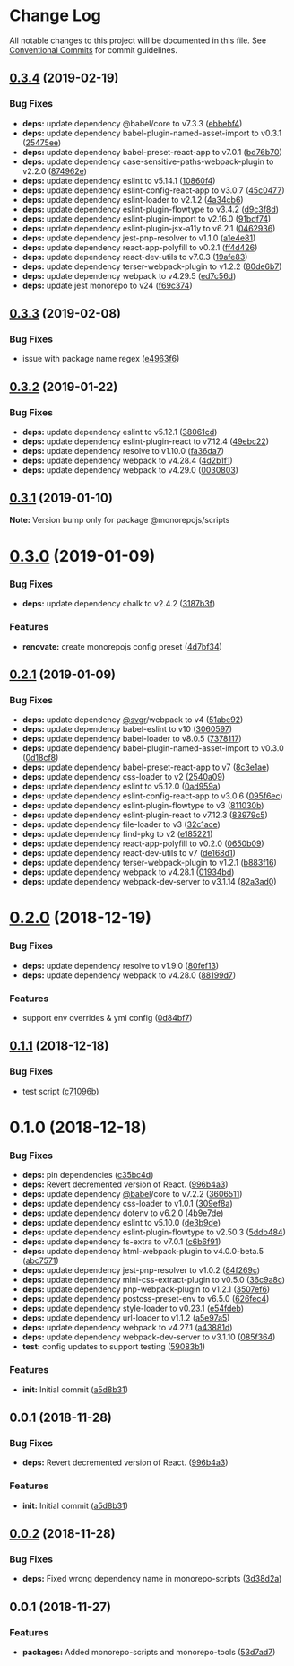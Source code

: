 # Change Log

All notable changes to this project will be documented in this file.
See [Conventional Commits](https://conventionalcommits.org) for commit guidelines.

## [0.3.4](https://github.com/monorepojs/monorepojs/compare/@monorepojs/scripts@0.3.3...@monorepojs/scripts@0.3.4) (2019-02-19)


### Bug Fixes

* **deps:** update dependency @babel/core to v7.3.3 ([ebbebf4](https://github.com/monorepojs/monorepojs/commit/ebbebf4))
* **deps:** update dependency babel-plugin-named-asset-import to v0.3.1 ([25475ee](https://github.com/monorepojs/monorepojs/commit/25475ee))
* **deps:** update dependency babel-preset-react-app to v7.0.1 ([bd76b70](https://github.com/monorepojs/monorepojs/commit/bd76b70))
* **deps:** update dependency case-sensitive-paths-webpack-plugin to v2.2.0 ([874962e](https://github.com/monorepojs/monorepojs/commit/874962e))
* **deps:** update dependency eslint to v5.14.1 ([10860f4](https://github.com/monorepojs/monorepojs/commit/10860f4))
* **deps:** update dependency eslint-config-react-app to v3.0.7 ([45c0477](https://github.com/monorepojs/monorepojs/commit/45c0477))
* **deps:** update dependency eslint-loader to v2.1.2 ([4a34cb6](https://github.com/monorepojs/monorepojs/commit/4a34cb6))
* **deps:** update dependency eslint-plugin-flowtype to v3.4.2 ([d9c3f8d](https://github.com/monorepojs/monorepojs/commit/d9c3f8d))
* **deps:** update dependency eslint-plugin-import to v2.16.0 ([91bdf74](https://github.com/monorepojs/monorepojs/commit/91bdf74))
* **deps:** update dependency eslint-plugin-jsx-a11y to v6.2.1 ([0462936](https://github.com/monorepojs/monorepojs/commit/0462936))
* **deps:** update dependency jest-pnp-resolver to v1.1.0 ([a1e4e81](https://github.com/monorepojs/monorepojs/commit/a1e4e81))
* **deps:** update dependency react-app-polyfill to v0.2.1 ([ff4d426](https://github.com/monorepojs/monorepojs/commit/ff4d426))
* **deps:** update dependency react-dev-utils to v7.0.3 ([19afe83](https://github.com/monorepojs/monorepojs/commit/19afe83))
* **deps:** update dependency terser-webpack-plugin to v1.2.2 ([80de6b7](https://github.com/monorepojs/monorepojs/commit/80de6b7))
* **deps:** update dependency webpack to v4.29.5 ([ed7c56d](https://github.com/monorepojs/monorepojs/commit/ed7c56d))
* **deps:** update jest monorepo to v24 ([f69c374](https://github.com/monorepojs/monorepojs/commit/f69c374))





## [0.3.3](https://github.com/monorepojs/monorepojs/compare/@monorepojs/scripts@0.3.2...@monorepojs/scripts@0.3.3) (2019-02-08)


### Bug Fixes

* issue with package name regex ([e4963f6](https://github.com/monorepojs/monorepojs/commit/e4963f6))





## [0.3.2](https://github.com/monorepojs/monorepojs/compare/@monorepojs/scripts@0.3.1...@monorepojs/scripts@0.3.2) (2019-01-22)


### Bug Fixes

* **deps:** update dependency eslint to v5.12.1 ([38061cd](https://github.com/monorepojs/monorepojs/commit/38061cd))
* **deps:** update dependency eslint-plugin-react to v7.12.4 ([49ebc22](https://github.com/monorepojs/monorepojs/commit/49ebc22))
* **deps:** update dependency resolve to v1.10.0 ([fa36da7](https://github.com/monorepojs/monorepojs/commit/fa36da7))
* **deps:** update dependency webpack to v4.28.4 ([4d2b1f1](https://github.com/monorepojs/monorepojs/commit/4d2b1f1))
* **deps:** update dependency webpack to v4.29.0 ([0030803](https://github.com/monorepojs/monorepojs/commit/0030803))





## [0.3.1](https://github.com/monorepojs/monorepojs/compare/@monorepojs/scripts@0.3.0...@monorepojs/scripts@0.3.1) (2019-01-10)

**Note:** Version bump only for package @monorepojs/scripts





# [0.3.0](https://github.com/monorepojs/monorepojs/compare/@monorepojs/scripts@0.2.1...@monorepojs/scripts@0.3.0) (2019-01-09)


### Bug Fixes

* **deps:** update dependency chalk to v2.4.2 ([3187b3f](https://github.com/monorepojs/monorepojs/commit/3187b3f))


### Features

* **renovate:** create monorepojs config preset ([4d7bf34](https://github.com/monorepojs/monorepojs/commit/4d7bf34))





## [0.2.1](https://github.com/monorepojs/monorepojs/compare/@monorepojs/scripts@0.2.0...@monorepojs/scripts@0.2.1) (2019-01-09)


### Bug Fixes

* **deps:** update dependency [@svgr](https://github.com/svgr)/webpack to v4 ([51abe92](https://github.com/monorepojs/monorepojs/commit/51abe92))
* **deps:** update dependency babel-eslint to v10 ([3060597](https://github.com/monorepojs/monorepojs/commit/3060597))
* **deps:** update dependency babel-loader to v8.0.5 ([7378117](https://github.com/monorepojs/monorepojs/commit/7378117))
* **deps:** update dependency babel-plugin-named-asset-import to v0.3.0 ([0d18cf8](https://github.com/monorepojs/monorepojs/commit/0d18cf8))
* **deps:** update dependency babel-preset-react-app to v7 ([8c3e1ae](https://github.com/monorepojs/monorepojs/commit/8c3e1ae))
* **deps:** update dependency css-loader to v2 ([2540a09](https://github.com/monorepojs/monorepojs/commit/2540a09))
* **deps:** update dependency eslint to v5.12.0 ([0ad959a](https://github.com/monorepojs/monorepojs/commit/0ad959a))
* **deps:** update dependency eslint-config-react-app to v3.0.6 ([095f6ec](https://github.com/monorepojs/monorepojs/commit/095f6ec))
* **deps:** update dependency eslint-plugin-flowtype to v3 ([811030b](https://github.com/monorepojs/monorepojs/commit/811030b))
* **deps:** update dependency eslint-plugin-react to v7.12.3 ([83979c5](https://github.com/monorepojs/monorepojs/commit/83979c5))
* **deps:** update dependency file-loader to v3 ([32c1ace](https://github.com/monorepojs/monorepojs/commit/32c1ace))
* **deps:** update dependency find-pkg to v2 ([e185221](https://github.com/monorepojs/monorepojs/commit/e185221))
* **deps:** update dependency react-app-polyfill to v0.2.0 ([0650b09](https://github.com/monorepojs/monorepojs/commit/0650b09))
* **deps:** update dependency react-dev-utils to v7 ([de168d1](https://github.com/monorepojs/monorepojs/commit/de168d1))
* **deps:** update dependency terser-webpack-plugin to v1.2.1 ([b883f16](https://github.com/monorepojs/monorepojs/commit/b883f16))
* **deps:** update dependency webpack to v4.28.1 ([01934bd](https://github.com/monorepojs/monorepojs/commit/01934bd))
* **deps:** update dependency webpack-dev-server to v3.1.14 ([82a3ad0](https://github.com/monorepojs/monorepojs/commit/82a3ad0))





# [0.2.0](https://github.com/monorepojs/monorepojs/compare/@monorepojs/scripts@0.1.1...@monorepojs/scripts@0.2.0) (2018-12-19)


### Bug Fixes

* **deps:** update dependency resolve to v1.9.0 ([80fef13](https://github.com/monorepojs/monorepojs/commit/80fef13))
* **deps:** update dependency webpack to v4.28.0 ([88199d7](https://github.com/monorepojs/monorepojs/commit/88199d7))


### Features

* support env overrides & yml config ([0d84bf7](https://github.com/monorepojs/monorepojs/commit/0d84bf7))





## [0.1.1](https://github.com/monorepojs/monorepojs/compare/@monorepojs/scripts@0.1.0...@monorepojs/scripts@0.1.1) (2018-12-18)


### Bug Fixes

* test script ([c71096b](https://github.com/monorepojs/monorepojs/commit/c71096b))





# 0.1.0 (2018-12-18)


### Bug Fixes

* **deps:** pin dependencies ([c35bc4d](https://github.com/monorepojs/monorepojs/commit/c35bc4d))
* **deps:** Revert decremented version of React. ([996b4a3](https://github.com/monorepojs/monorepojs/commit/996b4a3))
* **deps:** update dependency [@babel](https://github.com/babel)/core to v7.2.2 ([3606511](https://github.com/monorepojs/monorepojs/commit/3606511))
* **deps:** update dependency css-loader to v1.0.1 ([309ef8a](https://github.com/monorepojs/monorepojs/commit/309ef8a))
* **deps:** update dependency dotenv to v6.2.0 ([4b9e7de](https://github.com/monorepojs/monorepojs/commit/4b9e7de))
* **deps:** update dependency eslint to v5.10.0 ([de3b9de](https://github.com/monorepojs/monorepojs/commit/de3b9de))
* **deps:** update dependency eslint-plugin-flowtype to v2.50.3 ([5ddb484](https://github.com/monorepojs/monorepojs/commit/5ddb484))
* **deps:** update dependency fs-extra to v7.0.1 ([c6b6f91](https://github.com/monorepojs/monorepojs/commit/c6b6f91))
* **deps:** update dependency html-webpack-plugin to v4.0.0-beta.5 ([abc7571](https://github.com/monorepojs/monorepojs/commit/abc7571))
* **deps:** update dependency jest-pnp-resolver to v1.0.2 ([84f269c](https://github.com/monorepojs/monorepojs/commit/84f269c))
* **deps:** update dependency mini-css-extract-plugin to v0.5.0 ([36c9a8c](https://github.com/monorepojs/monorepojs/commit/36c9a8c))
* **deps:** update dependency pnp-webpack-plugin to v1.2.1 ([3507ef6](https://github.com/monorepojs/monorepojs/commit/3507ef6))
* **deps:** update dependency postcss-preset-env to v6.5.0 ([626fec4](https://github.com/monorepojs/monorepojs/commit/626fec4))
* **deps:** update dependency style-loader to v0.23.1 ([e54fdeb](https://github.com/monorepojs/monorepojs/commit/e54fdeb))
* **deps:** update dependency url-loader to v1.1.2 ([a5e97a5](https://github.com/monorepojs/monorepojs/commit/a5e97a5))
* **deps:** update dependency webpack to v4.27.1 ([a43881d](https://github.com/monorepojs/monorepojs/commit/a43881d))
* **deps:** update dependency webpack-dev-server to v3.1.10 ([085f364](https://github.com/monorepojs/monorepojs/commit/085f364))
* **test:** config updates to support testing ([59083b1](https://github.com/monorepojs/monorepojs/commit/59083b1))


### Features

* **init:** Initial commit ([a5d8b31](https://github.com/monorepojs/monorepojs/commit/a5d8b31))





## 0.0.1 (2018-11-28)


### Bug Fixes

* **deps:** Revert decremented version of React. ([996b4a3](https://github.com/monorepojs/monorepojs/commit/996b4a3))


### Features

* **init:** Initial commit ([a5d8b31](https://github.com/monorepojs/monorepojs/commit/a5d8b31))





## [0.0.2](https://github.com/PureCarsLabs/monorepo-boilerplate/compare/v0.0.1...v0.0.2) (2018-11-28)


### Bug Fixes

* **deps:** Fixed wrong dependency name in monorepo-scripts ([3d38d2a](https://github.com/PureCarsLabs/monorepo-boilerplate/commit/3d38d2a))





## 0.0.1 (2018-11-27)


### Features

* **packages:** Added monorepo-scripts and monorepo-tools ([53d7ad7](https://github.com/PureCarsLabs/monorepo-boilerplate/commit/53d7ad7))
